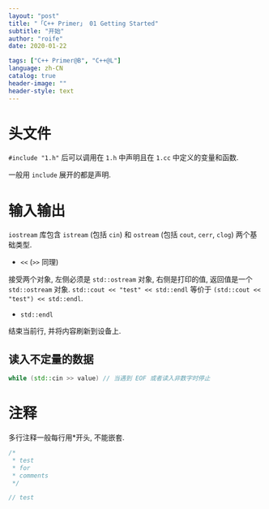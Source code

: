 ```yaml
---
layout: "post"
title: "「C++ Primer」 01 Getting Started"
subtitle: "开始"
author: "roife"
date: 2020-01-22

tags: ["C++ Primer@B", "C++@L"]
language: zh-CN
catalog: true
header-image: ""
header-style: text
---
```


# 头文件

`#include "1.h"` 后可以调用在 `1.h` 中声明且在 `1.cc` 中定义的变量和函数.

一般用 `include` 展开的都是声明.

# 输入输出

`iostream` 库包含 `istream` (包括 `cin`) 和 `ostream` (包括 `cout`, `cerr`, `clog`) 两个基础类型.

- `<<` (`>>` 同理)

接受两个对象, 左侧必须是 `std::ostream` 对象, 右侧是打印的值, 返回值是一个 `std::ostream` 对象.
`std::cout << "test" << std::endl` 等价于 `(std::cout << "test") << std::endl`.

- `std::endl`

结束当前行, 并将内容刷新到设备上.

## 读入不定量的数据

``` cpp
while (std::cin >> value) // 当遇到 EOF 或者读入非数字时停止
```

# 注释

多行注释一般每行用\*开头, 不能嵌套.

``` cpp
/*
 * test
 * for
 * comments
 */

// test
```
